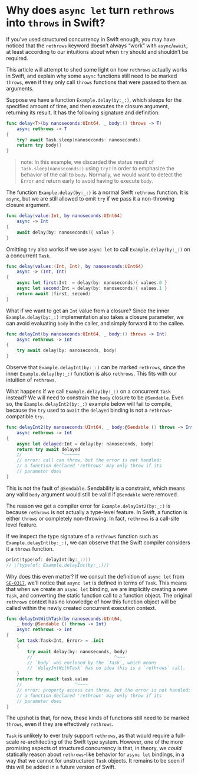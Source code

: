 # Why does `async let` turn `rethrows` into `throws` in Swift?

If you’ve used structured concurrency in Swift enough, you may have noticed that the `rethrows` keyword doesn’t always “work” with `async`/`await`, at least according to our intuitions about when `try` should and shouldn’t be required.

This article will attempt to shed some light on how `rethrows` actually works in Swift, and explain why some `async` functions still need to be marked `throws`, even if they only call `throws` functions that were passed to them as arguments.

Suppose we have a function `Example.delay(by:_:)`, which sleeps for the specified amount of time, and then executes the closure argument, returning its result. It has the following signature and definition:

```swift
func delay<T>(by nanoseconds:UInt64, _ body:() throws -> T)
    async rethrows -> T
{
    try? await Task.sleep(nanoseconds: nanoseconds)
    return try body()
}
```

> note:
In this example, we discarded the status result of ``Task.sleep(nanoseconds:)`` using `try?` in order to emphasize the behavior of the call to `body`. Normally, we would want to detect the ``Error`` and return early to avoid having to execute `body`.

The function `Example.delay(by:_:)` is a normal Swift `rethrows` function. It is `async`, but we are still allowed to omit `try` if we pass it a non-throwing closure argument.


```swift
func delay(value:Int, by nanoseconds:UInt64)
    async -> Int
{
    await delay(by: nanoseconds){ value }
}
```

Omitting `try` also works if we use `async let` to call `Example.delay(by:_:)` on a concurrent ``Task``.


```swift
func delay(values:(Int, Int), by nanoseconds:UInt64)
    async -> (Int, Int)
{
    async let first:Int  = delay(by: nanoseconds){ values.0 }
    async let second:Int = delay(by: nanoseconds){ values.1 }
    return await (first, second)
}
```

What if we want to get an ``Int`` value from a closure? Since the inner `Example.delay(by:_:)` implementation also takes a closure parameter, we can avoid evaluating `body` in the caller, and simply forward it to the callee.

```swift
func delayInt(by nanoseconds:UInt64, _ body:() throws -> Int)
    async rethrows -> Int
{
    try await delay(by: nanoseconds, body)
}
```

Observe that `Example.delayInt(by:_:)` can be marked `rethrows`, since the inner `Example.delay(by:_:)` function is also `rethrows`. This fits with our intuition of `rethrows`.

What happens if we call `Example.delay(by:_:)` on a concurrent ``Task`` instead? We will need to constrain the `body` closure to be `@Sendable`. Even so, the `Example.delayInt2(by:_:)` example below will fail to compile, because the `try` used to `await` the `delayed` binding is not a `rethrows`-compatible `try`.

```swift
func delayInt2(by nanoseconds:UInt64, _ body:@Sendable () throws -> Int)
    async rethrows -> Int
{
    async let delayed:Int = delay(by: nanoseconds, body)
    return try await delayed
    //               ^~~~~~~
    // error: call can throw, but the error is not handled;
    // a function declared 'rethrows' may only throw if its
    // parameter does
}
```

This is not the fault of `@Sendable`. Sendability is a constraint, which means any valid `body` argument would still be valid if `@Sendable` were removed.

The reason we get a compiler error for `Example.delayInt2(by:_:)` is because `rethrows` is not actually a type-level feature. In Swift, a function is either `throws` or completely non-throwing. In fact, `rethrows` is a call-site level feature.

If we inspect the type signature of a `rethrows` function such as `Example.delayInt(by:_:)`, we can observe that the Swift compiler considers it a `throws` function.

```swift
print(type(of: delayInt(by:_:)))
// \(type(of: Example.delayInt(by:_:)))
```

Why does this even matter? If we consult the definition of `async let` from [`SE-0317`](https://github.com/apple/swift-evolution/blob/main/proposals/0317-async-let.md), we’ll notice that `async let` is defined in terms of ``Task``. This means that when we create an `async let` binding, we are implicitly creating a new ``Task``, and converting the static function call to a function object. The original `rethrows` context has no knowledge of how this function object will be called within the newly created concurrent execution context.

```swift
func delayIntWithTask(by nanoseconds:UInt64,
    _ body:@Sendable () throws -> Int)
    async rethrows -> Int
{
    let task:Task<Int, Error> = .init
    {
        try await delay(by: nanoseconds, body)
        //                               ^~~~
        // `body` was enclosed by the `Task`, which means
        // `delayIntWithTask` has no idea this is a `rethrows` call.
    }
    return try await task.value
    //                    ^~~~~
    // error: property access can throw, but the error is not handled;
    // a function declared 'rethrows' may only throw if its
    // parameter does
}
```

The upshot is that, for now, these kinds of functions still need to be marked `throws`, even if they are effectively `rethrows`.

``Task`` is unlikely to ever truly support `rethrows`, as that would require a full-scale re-architecting of the Swift type system. However, one of the more promising aspects of structured concurrency is that, in theory, we *could* statically reason about `rethrows`-like behavior for `async let` bindings, in a way that we cannot for unstructured ``Task`` objects. It remains to be seen if this will be added in a future version of Swift.
